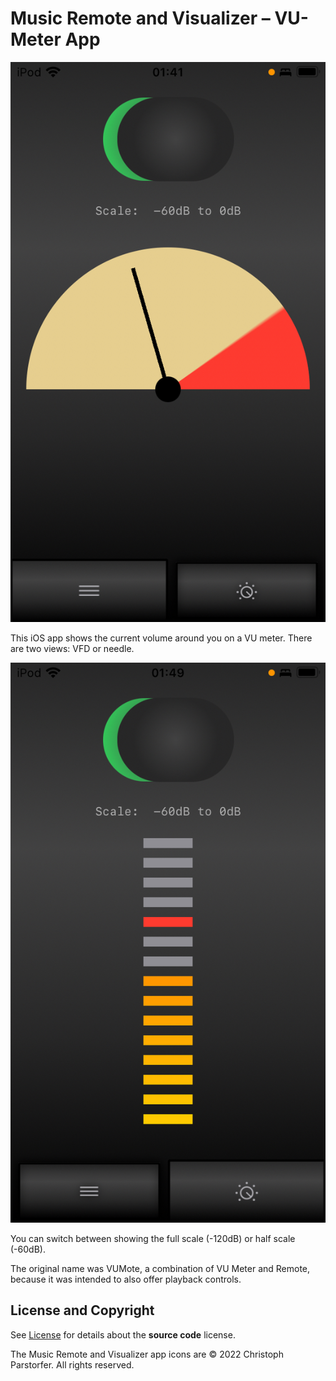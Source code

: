 # Music Remote and Visualizer – VU-Meter App

![Screenshot. Center: A needle display showing the approximate sound volume in decibel. Top: iOS Status Bar, Toggle Switch to change display from half scale to full scale. Bottom: tab buttons to change from needle to VFD view.](screenshot-needle.jpg)

This iOS app shows the current volume around you on a VU meter. There are two views: VFD or needle.

![Screenshot. Center: A segmented VFD-like display showing the approximate sound volume in decibel. Top: iOS Status Bar, Toggle Switch to change display from half scale to full scale. Bottom: tab buttons to change from VFD to needle view.](screenshot-vfd.jpg)

You can switch between showing the full scale (-120dB) or half scale (-60dB).

The original name was VUMote, a combination of VU Meter and Remote, because it was intended to also offer playback controls.  


## License and Copyright

See [License](LICENSE) for details about the **source code** license.

The Music Remote and Visualizer app icons are © 2022 Christoph Parstorfer. All rights reserved.
